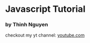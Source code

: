# Javascript Tutorial
### by Thinh Nguyen

checkout my yt channel: [youtube.com](https://youtube.com/)